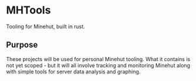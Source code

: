 # MHTools
Tooling for Minehut, built in rust.

## Purpose
These projects will be used for personal Minehut tooling. What it contains is not yet scoped - but it will all involve tracking and monitoring Minehut along with simple tools for server data analysis and graphing.
